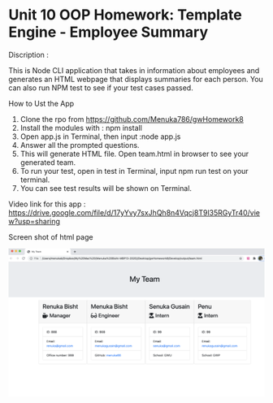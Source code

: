 # Unit 10 OOP Homework: Template Engine - Employee Summary

Discription :

This is Node CLI application that takes in information about employees and generates an HTML webpage that displays summaries for each person. You can also run NPM test to see if your test cases passed. 

How to Ust the App

1. Clone the rpo from https://github.com/Menuka786/gwHomework8
2. Install the modules with : npm install
3. Open app.js in Terminal, then input :node app.js
5.  Answer all the prompted questions.
4. This will generate HTML file. Open team.html in browser to see your generated team.
5. To run your test, open in test in Terminal, input npm run test on your terminal.
6. You can see test results will be shown on Terminal.


Video link for this app : https://drive.google.com/file/d/17yYvy7sxJhQh8n4Vqcj8T9l35RGyTr40/view?usp=sharing

Screen shot of html page

![screenshot](homework.png)



